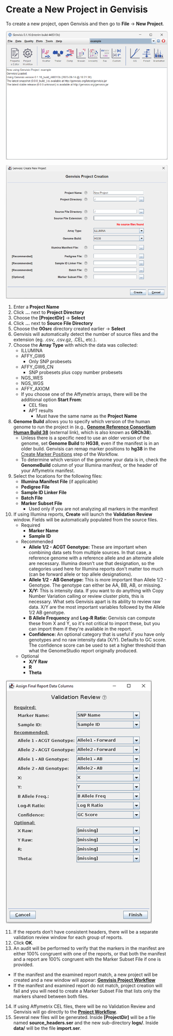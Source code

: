 # Create a New Project in Genvisis

To create a new project, open Genvisis and then go to **File** → **New Project**.

![Image of Genvisis opened for the first time](/Images/GenvisisOpened.png)

![Image of the Genvisis project creation window](/Images/NewProjectCreationWindow.png)

1. Enter a **Project Name**
2. Click **...** next to **Project Directory**
3. Choose the **[ProjectDir]** → **Select**
4. Click **...** next to **Source File Directory**
5. Choose the **00src** directory created earlier → **Select**
6. Genvisis will automatically detect the number of source files and the extension (eg. .csv, .csv.gz, .CEL, etc.).
7. Choose the **Array Type** with which the data was collected:
    * ILLUMINA
    * AFFY_GW6
        * Only SNP probesets
    * AFFY_GW6_CN
        * SNP probesets plus copy number probesets
    * NGS_WES
    * NGS_WGS
    * AFFY_AXIOM
    * If you choose one of the Affymetrix arrays, there will be the additional option **Start From**:
        * CEL files
        * APT results
            * Must have the same name as the **Project Name**
8. **Genome Build** allows you to specify which version of the human genome to run the project in (e.g., **[Genome Reference Consortium Human Build 38](https://www.ncbi.nlm.nih.gov/assembly/GCF_000001405.26/)** (external link), which is also known as **GRCh38**). 
    * Unless there is a specific need to use an older version of the genome, set **Genome Build** to **HG38**, even if the manifest is in an older build. Genvisis can remap marker positions to **hg38** in the [Create Marker Positions](../#/documentation/RunTheGenvisisWorkflow--create-marker-positions-illumina) step of the Workflow.
    * To determine which version of the genome your data is in, check the **GenomeBuild** column of your Illumina manifest, or the header of your Affymetrix manifest.
9. Select the locations for the following files:
    * **Illumina Manifest File** (if applicable)
    * **Pedigree File**
    * **Sample ID Linker File**
    * **Batch File**
    * **Marker Subset File**
        * Used only if you are not analyzing all markers in the manifest
10. If using Illumina reports, **Create** will launch the **Validation Review** window. Fields will be automatically populated from the source files.
    * Required
        * **Marker Name**
        * **Sample ID**
    * Recommended
        * **Allele 1/2 - ACGT Genotype:** These are important when combining data sets from multiple sources. In that case, a reference genome with a reference allele and an alternate allele are necessary. Illumina doesn't use that designation, so the categories used here for Illumina reports don't matter too much (can be forward allele or top allele designations).
        * **Allele 1/2 - AB Genotype:** This is more important than Allele 1/2 - Genotype. The genotype can either be AA, BB, AB, or missing.
        * **X/Y:** This is intensity data. If you want to do anything with Copy Number Variation calling or review cluster plots, this is necessary. What sets Genvisis apart is its ability to review raw data. X/Y are the most important variables followed by the Allele 1/2 AB genotype.
        * **B Allele Frequency** and **Log-R Ratio:** Genvisis can compute these from X and Y, so it's not critical to import these, but you can import them if they're available in the report.
        * **Confidence:** An optional category that is useful if you have only genotypes and no raw intensity data (X/Y). Defaults to GC score. The confidence score can be used to set a higher threshold than what the GenomeStudio report originally produced.
    * Optional
        * **X/Y Raw**
        * **R**
        * **Theta**

![Image of the Validation Review window](/Images/ValidationReview.png)

11. If the reports don’t have consistent headers, there will be a separate validation review window for each group of reports.
12. Click **OK**. 
13. An audit will be performed to verify that the markers in the manifest are either 100% congruent with one of the reports, or that both the manifest and a report are 100% congruent with the Marker Subset File if one is provided.
* If the manifest and the examined report match, a new project will be created and a new window will appear: **[Genvisis Project Workflow](../#/documentation/RunTheGenvisisWorkflow--introduction-to-the-workflow)**
* If the manifest and examined report do not match, project creation will fail and you will need to create a Marker Subset File that lists only the markers shared between both files.
14. If using Affymetrix CEL files, there will be no Validation Review and Genvisis will go directly to the **[Project Workflow](../#/documentation/RunTheGenvisisWorkflow--introduction-to-the-workflow)**.
15. Several new files will be generated.  Inside **[ProjectDir]** will be a file named **source_headers.ser** and the new sub-directory **logs/**.  Inside **data/** will be the file **import.ser**.
